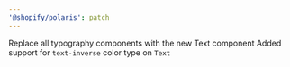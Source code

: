 ```yaml
---
'@shopify/polaris': patch
---
```


Replace all typography components with the new Text component
Added support for `text-inverse` color type on `Text`
